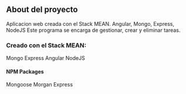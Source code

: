 ## About del proyecto
Aplicacion web creada con el Stack MEAN. Angular, Mongo, Express, NodeJS
Este programa se encarga de gestionar, crear y eliminar tareas.

### Creado con el Stack MEAN:
Mongo
Express
Angular
NodeJS


#### NPM Packages
Mongoose
Morgan
Express
